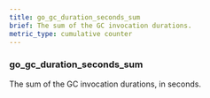```yaml
---
title: go_gc_duration_seconds_sum
brief: The sum of the GC invocation durations.
metric_type: cumulative counter
---
```

### go_gc_duration_seconds_sum

The sum of the GC invocation durations, in seconds.
